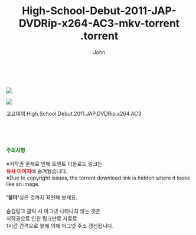 ﻿---
layout: post
title:  "                   High-School-Debut-2011-JAP-DVDRip-x264-AC3-mkv-torrent                .torrent"
author: John
categories: [ 영화 ]
tags: [  ]
image: https://torrentrj57.com/uploadfile/full/3aa5b5d93b7e0f4744cc4c25bc2a845a23f9fb50.jpg"/></p><p><img src="https://torrentrj57.com/uploadfile/full/03c4cf7d402fd31c32e6b4c13946dc3f37978049.jpg 
description: "                   High-School-Debut-2011-JAP-DVDRip-x264-AC3-mkv-torrent                 torrent 정보 공유"
toc: true
toc_sticky: true
---

<br>
<p><img src="https://torrentrj57.com/uploadfile/full/3aa5b5d93b7e0f4744cc4c25bc2a845a23f9fb50.jpg"/></p><p><img src="https://torrentrj57.com/uploadfile/full/03c4cf7d402fd31c32e6b4c13946dc3f37978049.jpg"/></p>
 고교데뷔 High.School.Debut.2011.JAP.DVDRip.x264.AC3  
    
<br><br><br>
<p data-ke-size="size16"><b><span style="color: green;">주의사항</span></b><br /><br />※저작권 문제로 인해 토렌트 다운로드 링크는<br /><b><span style="color: red;">유사 이미지</span></b>에 숨겨뒀습니다.<br />※Due to copyright issues, the torrent download link is hidden where it looks like an image.<br /><br /><b>'설마'</b>싶은 것까지 확인해 보세요.<br /><br />숨김링크 클릭 시 마그넷 나타나지 않는 것은<br />저작권으로 인한 링크만료 자료로<br />1시간 간격으로 봇에 의해 마그넷 주소 갱신됩니다.</p>
